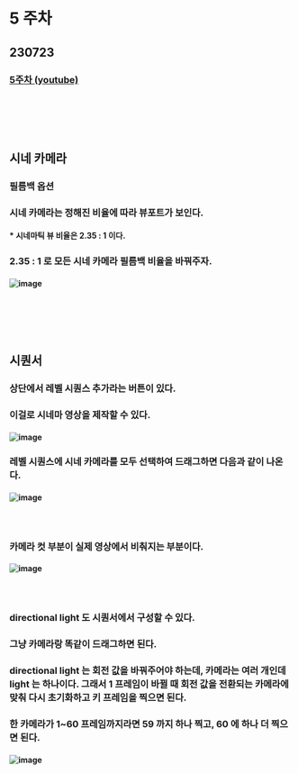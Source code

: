 # 5 주차
## 230723
### [5주차 (youtube)](https://www.youtube.com/watch?v=wbLBlN2TJ2k&t=3s)
### <br/><br/><br/>

## 시네 카메라
### 필름백 옵션
### 시네 카메라는 정해진 비율에 따라 뷰포트가 보인다.
#### * 시네마틱 뷰 비율은 2.35 : 1 이다.
### 2.35 : 1 로 모든 시네 카메라 필름백 비율을 바꿔주자.
#### ![image](https://github.com/Shin-jongwhan/unreal_engine/assets/62974484/817bfce9-79b5-4687-945e-e281a9f67847)
### <br/><br/><br/>

## 시퀀서
### 상단에서 레벨 시퀀스 추가라는 버튼이 있다.
### 이걸로 시네마 영상을 제작할 수 있다.
#### ![image](https://github.com/Shin-jongwhan/unreal_engine/assets/62974484/db94bb47-ccbd-4782-a196-770b863f0e58)
### 레벨 시퀀스에 시네 카메라를 모두 선택하여 드래그하면 다음과 같이 나온다.
#### ![image](https://github.com/Shin-jongwhan/unreal_engine/assets/62974484/4baab10a-a63c-4344-a7cd-3d4df34cab89)
### <br/>

### 카메라 컷 부분이 실제 영상에서 비춰지는 부분이다.
#### ![image](https://github.com/Shin-jongwhan/unreal_engine/assets/62974484/7be665db-5dd9-4825-bf0b-03876cdc91b2)
### <br/>

### directional light 도 시퀀서에서 구성할 수 있다.
### 그냥 카메라랑 똑같이 드래그하면 된다.
### directional light 는 회전 값을 바꿔주어야 하는데, 카메라는 여러 개인데 light 는 하나이다. 그래서 1 프레임이 바뀔 때 회전 값을 전환되는 카메라에 맞춰 다시 초기화하고 키 프레임을 찍으면 된다.
### 한 카메라가 1~60 프레임까지라면 59 까지 하나 찍고, 60 에 하나 더 찍으면 된다.
#### ![image](https://github.com/Shin-jongwhan/unreal_engine/assets/62974484/8d1770e5-87a7-4bf3-b909-28bbb4ab1958)
